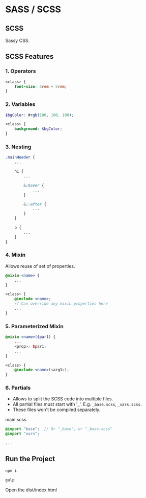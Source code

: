 # SASS / SCSS

## SCSS

Sassy CSS.

## SCSS Features

### 1. Operators
```scss
<class> {
    font-size: 5rem + 5rem;
}
```

### 2. Variables
```scss
$bgColor: #rgb(100, 100, 100);

<class> {
    background: $bgColor;
}
```

### 3. Nesting
```scss
.mainHeader {
    ...

    h1 {
        ...

        &:hover {
            ...
        }

        &::after {
            ...
        }
    }

    p {
        ...
    }
}
```

### 4. Mixin

Allows reuse of set of properties.

```scss
@mixin <name> {
    ...
}

<class> {
    @include <name>;
    // Can override any mixin properties here
    ...
}
```

### 5. Parameterized Mixin

```scss
@mixin <name>($par1) {
    ...
    <prop>: $par1;
    ...
}

<class> {
    @include <name>(<arg1>);
}
```

### 6. Partials

- Allows to split the SCSS code into multiple files.
- All partial files must start with '_'. E.g. `_base.scss`, `_vars.scss`.
- These files won't be compiled separately.

main.scss
```scss
@import "base";  // Or "_base", or "_base.scss"
@import "vars";

...
```

## Run the Project

```bash
npm i

gulp
```

Open the dist/index.html
